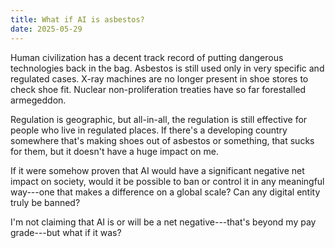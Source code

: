 ```yaml
---
title: What if AI is asbestos?
date: 2025-05-29
---
```

Human civilization has a decent track record of putting dangerous technologies back in the bag. Asbestos is still used only in very specific and regulated cases. X-ray machines are no longer present in shoe stores to check shoe fit. Nuclear non-proliferation treaties have so far forestalled armegeddon. 

Regulation is geographic, but all-in-all, the regulation is still effective for people who live in regulated places. If there's a developing country somewhere that's making shoes out of asbestos or something, that sucks for them, but it doesn't have a huge impact on me.

If it were somehow proven that AI would have a significant negative net impact on society, would it be possible to ban or control it in any meaningful way---one that makes a difference on a global scale? Can any digital entity truly be banned?

I'm not claiming that AI is or will be a net negative---that's beyond my pay grade---but what if it was?
